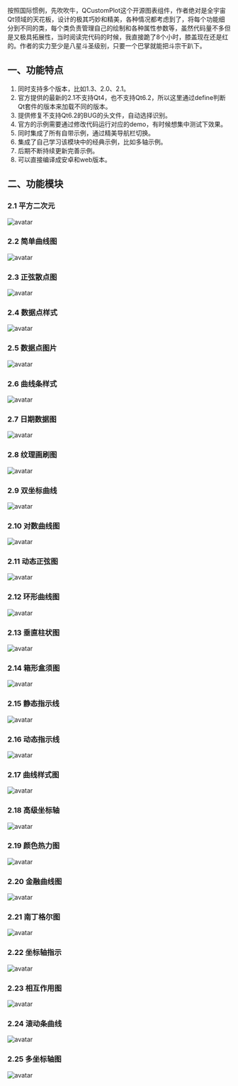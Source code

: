 按照国际惯例，先吹吹牛，QCustomPlot这个开源图表组件，作者绝对是全宇宙Qt领域的天花板，设计的极其巧妙和精美，各种情况都考虑到了，将每个功能细分到不同的类，每个类负责管理自己的绘制和各种属性参数等，虽然代码量不多但是又极具拓展性，当时阅读完代码的时候，我直接跪了8个小时，膝盖现在还是红的。作者的实力至少是八星斗圣级别，只要一个巴掌就能把斗宗干趴下。
## 一、功能特点
1. 同时支持多个版本，比如1.3、2.0、2.1。
2. 官方提供的最新的2.1不支持Qt4，也不支持Qt6.2，所以这里通过define判断Qt套件的版本来加载不同的版本。
3. 提供修复不支持Qt6.2的BUG的头文件，自动选择识别。
4. 官方的示例需要通过修改代码运行对应的demo，有时候想集中测试下效果。
5. 同时集成了所有自带示例，通过精美导航栏切换。
6. 集成了自己学习该模块中的经典示例，比如多轴示例。
7. 后期不断持续更新完善示例。
8. 可以直接编译成安卓和web版本。

## 二、功能模块
### 2.1 平方二次元
![avatar](https://gitee.com/feiyangqingyun/QWidgetDemo/raw/master/third/qcustomplotdemo/snap/1.jpg)

### 2.2 简单曲线图
![avatar](https://gitee.com/feiyangqingyun/QWidgetDemo/raw/master/third/qcustomplotdemo/snap/2.jpg)

### 2.3 正弦散点图
![avatar](https://gitee.com/feiyangqingyun/QWidgetDemo/raw/master/third/qcustomplotdemo/snap/3.jpg)

### 2.4 数据点样式
![avatar](https://gitee.com/feiyangqingyun/QWidgetDemo/raw/master/third/qcustomplotdemo/snap/4.jpg)

### 2.5 数据点图片
![avatar](https://gitee.com/feiyangqingyun/QWidgetDemo/raw/master/third/qcustomplotdemo/snap/5.jpg)

### 2.6 曲线条样式
![avatar](https://gitee.com/feiyangqingyun/QWidgetDemo/raw/master/third/qcustomplotdemo/snap/6.jpg)

### 2.7 日期数据图
![avatar](https://gitee.com/feiyangqingyun/QWidgetDemo/raw/master/third/qcustomplotdemo/snap/7.jpg)

### 2.8 纹理画刷图
![avatar](https://gitee.com/feiyangqingyun/QWidgetDemo/raw/master/third/qcustomplotdemo/snap/8.jpg)

### 2.9 双坐标曲线
![avatar](https://gitee.com/feiyangqingyun/QWidgetDemo/raw/master/third/qcustomplotdemo/snap/9.jpg)

### 2.10 对数曲线图
![avatar](https://gitee.com/feiyangqingyun/QWidgetDemo/raw/master/third/qcustomplotdemo/snap/10.jpg)

### 2.11 动态正弦图
![avatar](https://gitee.com/feiyangqingyun/QWidgetDemo/raw/master/third/qcustomplotdemo/snap/11.jpg)

### 2.12 环形曲线图
![avatar](https://gitee.com/feiyangqingyun/QWidgetDemo/raw/master/third/qcustomplotdemo/snap/12.jpg)

### 2.13 垂直柱状图
![avatar](https://gitee.com/feiyangqingyun/QWidgetDemo/raw/master/third/qcustomplotdemo/snap/13.jpg)

### 2.14 箱形盒须图
![avatar](https://gitee.com/feiyangqingyun/QWidgetDemo/raw/master/third/qcustomplotdemo/snap/14.jpg)

### 2.15 静态指示线
![avatar](https://gitee.com/feiyangqingyun/QWidgetDemo/raw/master/third/qcustomplotdemo/snap/15.jpg)

### 2.16 动态指示线
![avatar](https://gitee.com/feiyangqingyun/QWidgetDemo/raw/master/third/qcustomplotdemo/snap/16.jpg)

### 2.17 曲线样式图
![avatar](https://gitee.com/feiyangqingyun/QWidgetDemo/raw/master/third/qcustomplotdemo/snap/17.jpg)

### 2.18 高级坐标轴
![avatar](https://gitee.com/feiyangqingyun/QWidgetDemo/raw/master/third/qcustomplotdemo/snap/18.jpg)

### 2.19 颜色热力图
![avatar](https://gitee.com/feiyangqingyun/QWidgetDemo/raw/master/third/qcustomplotdemo/snap/19.jpg)

### 2.20 金融曲线图
![avatar](https://gitee.com/feiyangqingyun/QWidgetDemo/raw/master/third/qcustomplotdemo/snap/20.jpg)

### 2.21 南丁格尔图
![avatar](https://gitee.com/feiyangqingyun/QWidgetDemo/raw/master/third/qcustomplotdemo/snap/21.jpg)

### 2.22 坐标轴指示
![avatar](https://gitee.com/feiyangqingyun/QWidgetDemo/raw/master/third/qcustomplotdemo/snap/22.jpg)

### 2.23 相互作用图
![avatar](https://gitee.com/feiyangqingyun/QWidgetDemo/raw/master/third/qcustomplotdemo/snap/23.jpg)

### 2.24 滚动条曲线
![avatar](https://gitee.com/feiyangqingyun/QWidgetDemo/raw/master/third/qcustomplotdemo/snap/24.jpg)

### 2.25 多坐标轴图
![avatar](https://gitee.com/feiyangqingyun/QWidgetDemo/raw/master/third/qcustomplotdemo/snap/25.jpg)